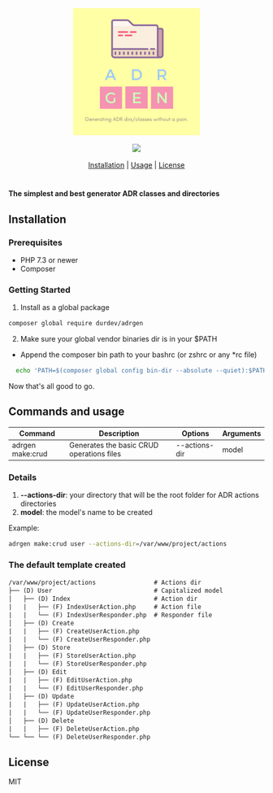 <p align="center">
  <img
    width="250"
    src="adrgen.png"
    alt="Starship – Cross-shell prompt"
  />
</p>

<p align="center">
  <img src="https://img.shields.io/github/workflow/status/durdev/adrgen/PHP%20Composer?style=for-the-badge" />
</p>

<p align="center">
  <a href="#installation">Installation</a>
  |
  <a href="#usage">Usage</a>
  |
  <a href="#license">License</a>
</p>

<h1></h1>

**The simplest and best generator ADR classes and directories**

<a name="installation"></a>

## Installation

### Prerequisites

- PHP 7.3 or newer
- Composer

### Getting Started

1. Install as a global package
  ```sh
  composer global require durdev/adrgen
  ```

2. Make sure your global vendor binaries dir is in your $PATH
  - Append the composer bin path to your bashrc (or zshrc or any *rc file)
  ```sh
    echo 'PATH=$(composer global config bin-dir --absolute --quiet):$PATH' >> ~/.bashrc && source ~/.bashrc
  ```

Now that's all good to go.

<a name="usage"></a>

## Commands and usage

| Command                 | Description                                | Options                    | Arguments  |
| ------------------------| ------------------------------------------ | ---------------------------| -----------|
| adrgen make:crud        | Generates the basic CRUD operations files  | --actions-dir              | model      |

### Details
1. **--actions-dir**: your directory that will be the root folder for ADR actions directories
2. **model**: the model's name to be created

Example:
```sh
adrgen make:crud user --actions-dir=/var/www/project/actions
```

### The default template created

    /var/www/project/actions                # Actions dir
    ├── (D) User                            # Capitalized model
    │   ├── (D) Index                       # Action dir
    |   |   ├── (F) IndexUserAction.php     # Action file
    |   |   └── (F) IndexUserResponder.php  # Responder file
    │   ├── (D) Create
    |   |   ├── (F) CreateUserAction.php
    |   |   └── (F) CreateUserResponder.php
    │   ├── (D) Store
    |   |   ├── (F) StoreUserAction.php
    |   |   └── (F) StoreUserResponder.php
    │   ├── (D) Edit
    |   |   ├── (F) EditUserAction.php
    |   |   └── (F) EditUserResponder.php
    │   ├── (D) Update
    |   |   ├── (F) UpdateUserAction.php
    |   |   └── (F) UpdateUserResponder.php
    │   ├── (D) Delete
    |   |   ├── (F) DeleteUserAction.php
    └── └── └── (F) DeleteUserResponder.php

<a name="license"></a>

## License

MIT

